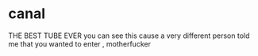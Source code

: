 # canal
THE BEST TUBE EVER
you can see this cause a very different person told me that you wanted to enter , motherfucker
